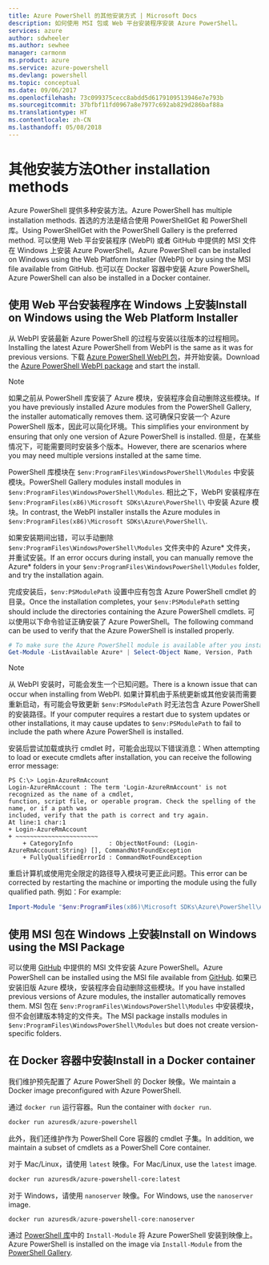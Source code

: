```yaml
---
title: Azure PowerShell 的其他安装方式 | Microsoft Docs
description: 如何使用 MSI 包或 Web 平台安装程序安装 Azure PowerShell。
services: azure
author: sdwheeler
ms.author: sewhee
manager: carmonm
ms.product: azure
ms.service: azure-powershell
ms.devlang: powershell
ms.topic: conceptual
ms.date: 09/06/2017
ms.openlocfilehash: 73c099375cecc8abdd5d6179109513946e7e793b
ms.sourcegitcommit: 37bfbf11fd0967a8e7977c692ab829d286baf88a
ms.translationtype: HT
ms.contentlocale: zh-CN
ms.lasthandoff: 05/08/2018
---
```

# <a name="other-installation-methods"></a><span data-ttu-id="5c0e7-103">其他安装方法</span><span class="sxs-lookup"><span data-stu-id="5c0e7-103">Other installation methods</span></span>

<span data-ttu-id="5c0e7-104">Azure PowerShell 提供多种安装方法。</span><span class="sxs-lookup"><span data-stu-id="5c0e7-104">Azure PowerShell has multiple installation methods.</span></span> <span data-ttu-id="5c0e7-105">首选的方法是结合使用 PowerShellGet 和 PowerShell 库。</span><span class="sxs-lookup"><span data-stu-id="5c0e7-105">Using PowerShellGet with the PowerShell Gallery is the preferred method.</span></span> <span data-ttu-id="5c0e7-106">可以使用 Web 平台安装程序 (WebPI) 或者 GitHub 中提供的 MSI 文件在 Windows 上安装 Azure PowerShell。</span><span class="sxs-lookup"><span data-stu-id="5c0e7-106">Azure PowerShell can be installed on Windows using the Web Platform Installer (WebPI) or by using the MSI file available from GitHub.</span></span> <span data-ttu-id="5c0e7-107">也可以在 Docker 容器中安装 Azure PowerShell。</span><span class="sxs-lookup"><span data-stu-id="5c0e7-107">Azure PowerShell can also be installed in a Docker container.</span></span>

## <a name="install-on-windows-using-the-web-platform-installer"></a><span data-ttu-id="5c0e7-108">使用 Web 平台安装程序在 Windows 上安装</span><span class="sxs-lookup"><span data-stu-id="5c0e7-108">Install on Windows using the Web Platform Installer</span></span>

<span data-ttu-id="5c0e7-109">从 WebPI 安装最新 Azure PowerShell 的过程与安装以往版本的过程相同。</span><span class="sxs-lookup"><span data-stu-id="5c0e7-109">Installing the latest Azure PowerShell from WebPI is the same as it was for previous versions.</span></span>
<span data-ttu-id="5c0e7-110">下载 [Azure PowerShell WebPI 包](http://aka.ms/webpi-azps)，并开始安装。</span><span class="sxs-lookup"><span data-stu-id="5c0e7-110">Download the [Azure PowerShell WebPI package](http://aka.ms/webpi-azps) and start the install.</span></span>

> [!NOTE]
> <span data-ttu-id="5c0e7-111">如果之前从 PowerShell 库安装了 Azure 模块，安装程序会自动删除这些模块。</span><span class="sxs-lookup"><span data-stu-id="5c0e7-111">If you have previously installed Azure modules from the PowerShell Gallery, the installer automatically removes them.</span></span> <span data-ttu-id="5c0e7-112">这可确保只安装一个 Azure PowerShell 版本，因此可以简化环境。</span><span class="sxs-lookup"><span data-stu-id="5c0e7-112">This simplifies your environment by ensuring that only one version of Azure PowerShell is installed.</span></span> <span data-ttu-id="5c0e7-113">但是，在某些情况下，可能需要同时安装多个版本。</span><span class="sxs-lookup"><span data-stu-id="5c0e7-113">However, there are scenarios where you may need multiple versions installed at the same time.</span></span>
>
> <span data-ttu-id="5c0e7-114">PowerShell 库模块在 `$env:ProgramFiles\WindowsPowerShell\Modules` 中安装模块。</span><span class="sxs-lookup"><span data-stu-id="5c0e7-114">PowerShell Gallery modules install modules in `$env:ProgramFiles\WindowsPowerShell\Modules`.</span></span> <span data-ttu-id="5c0e7-115">相比之下，WebPI 安装程序在 `$env:ProgramFiles(x86)\Microsoft SDKs\Azure\PowerShell\` 中安装 Azure 模块。</span><span class="sxs-lookup"><span data-stu-id="5c0e7-115">In contrast, the WebPI installer installs the Azure modules in `$env:ProgramFiles(x86)\Microsoft SDKs\Azure\PowerShell\`.</span></span>
>
> <span data-ttu-id="5c0e7-116">如果安装期间出错，可以手动删除 `$env:ProgramFiles\WindowsPowerShell\Modules` 文件夹中的 Azure\* 文件夹，并重试安装。</span><span class="sxs-lookup"><span data-stu-id="5c0e7-116">If an error occurs during install, you can manually remove the Azure\* folders in your `$env:ProgramFiles\WindowsPowerShell\Modules` folder, and try the installation again.</span></span>

<span data-ttu-id="5c0e7-117">完成安装后，`$env:PSModulePath` 设置中应有包含 Azure PowerShell cmdlet 的目录。</span><span class="sxs-lookup"><span data-stu-id="5c0e7-117">Once the installation completes, your `$env:PSModulePath` setting should include the directories containing the Azure PowerShell cmdlets.</span></span> <span data-ttu-id="5c0e7-118">可以使用以下命令验证正确安装了 Azure PowerShell。</span><span class="sxs-lookup"><span data-stu-id="5c0e7-118">The following command can be used to verify that the Azure PowerShell is installed properly.</span></span>

```powershell
# To make sure the Azure PowerShell module is available after you install
Get-Module -ListAvailable Azure* | Select-Object Name, Version, Path
```

> [!NOTE]
> <span data-ttu-id="5c0e7-119">从 WebPI 安装时，可能会发生一个已知问题。</span><span class="sxs-lookup"><span data-stu-id="5c0e7-119">There is a known issue that can occur when installing from WebPI.</span></span> <span data-ttu-id="5c0e7-120">如果计算机由于系统更新或其他安装而需要重新启动，有可能会导致更新 `$env:PSModulePath` 时无法包含 Azure PowerShell 的安装路径。</span><span class="sxs-lookup"><span data-stu-id="5c0e7-120">If your computer requires a restart due to system updates or other installations, it may cause updates to `$env:PSModulePath` to fail to include the path where Azure PowerShell is installed.</span></span>

<span data-ttu-id="5c0e7-121">安装后尝试加载或执行 cmdlet 时，可能会出现以下错误消息：</span><span class="sxs-lookup"><span data-stu-id="5c0e7-121">When attempting to load or execute cmdlets after installation, you can receive the following error message:</span></span>

```
PS C:\> Login-AzureRmAccount
Login-AzureRmAccount : The term 'Login-AzureRmAccount' is not recognized as the name of a cmdlet,
function, script file, or operable program. Check the spelling of the name, or if a path was
included, verify that the path is correct and try again.
At line:1 char:1
+ Login-AzureRmAccount
+ ~~~~~~~~~~~~~~~~~~~~~~~
    + CategoryInfo          : ObjectNotFound: (Login-AzureRmAccount:String) [], CommandNotFoundException
    + FullyQualifiedErrorId : CommandNotFoundException
```

<span data-ttu-id="5c0e7-122">重启计算机或使用完全限定的路径导入模块可更正此问题。</span><span class="sxs-lookup"><span data-stu-id="5c0e7-122">This error can be corrected by restarting the machine or importing the module using the fully qualified path.</span></span> <span data-ttu-id="5c0e7-123">例如：</span><span class="sxs-lookup"><span data-stu-id="5c0e7-123">For example:</span></span>

```powershell
Import-Module "$env:ProgramFiles(x86)\Microsoft SDKs\Azure\PowerShell\AzureRM.psd1"
```

## <a name="install-on-windows-using-the-msi-package"></a><span data-ttu-id="5c0e7-124">使用 MSI 包在 Windows 上安装</span><span class="sxs-lookup"><span data-stu-id="5c0e7-124">Install on Windows using the MSI Package</span></span>

<span data-ttu-id="5c0e7-125">可以使用 [GitHub](https://github.com/Azure/azure-powershell/releases/latest) 中提供的 MSI 文件安装 Azure PowerShell。</span><span class="sxs-lookup"><span data-stu-id="5c0e7-125">Azure PowerShell can be installed using the MSI file available from [GitHub](https://github.com/Azure/azure-powershell/releases/latest).</span></span> <span data-ttu-id="5c0e7-126">如果已安装旧版 Azure 模块，安装程序会自动删除这些模块。</span><span class="sxs-lookup"><span data-stu-id="5c0e7-126">If you have installed previous versions of Azure modules, the installer automatically removes them.</span></span> <span data-ttu-id="5c0e7-127">MSI 包在 `$env:ProgramFiles\WindowsPowerShell\Modules` 中安装模块，但不会创建版本特定的文件夹。</span><span class="sxs-lookup"><span data-stu-id="5c0e7-127">The MSI package installs modules in `$env:ProgramFiles\WindowsPowerShell\Modules` but does not create version-specific folders.</span></span>

## <a name="install-in-a-docker-container"></a><span data-ttu-id="5c0e7-128">在 Docker 容器中安装</span><span class="sxs-lookup"><span data-stu-id="5c0e7-128">Install in a Docker container</span></span>

<span data-ttu-id="5c0e7-129">我们维护预先配置了 Azure PowerShell 的 Docker 映像。</span><span class="sxs-lookup"><span data-stu-id="5c0e7-129">We maintain a Docker image preconfigured with Azure PowerShell.</span></span>

<span data-ttu-id="5c0e7-130">通过 `docker run` 运行容器。</span><span class="sxs-lookup"><span data-stu-id="5c0e7-130">Run the container with `docker run`.</span></span>

```powershell
docker run azuresdk/azure-powershell
```

<span data-ttu-id="5c0e7-131">此外，我们还维护作为 PowerShell Core 容器的 cmdlet 子集。</span><span class="sxs-lookup"><span data-stu-id="5c0e7-131">In addition, we maintain a subset of cmdlets as a PowerShell Core container.</span></span>

<span data-ttu-id="5c0e7-132">对于 Mac/Linux，请使用 `latest` 映像。</span><span class="sxs-lookup"><span data-stu-id="5c0e7-132">For Mac/Linux, use the `latest` image.</span></span>

```bash
docker run azuresdk/azure-powershell-core:latest
```

<span data-ttu-id="5c0e7-133">对于 Windows，请使用 `nanoserver` 映像。</span><span class="sxs-lookup"><span data-stu-id="5c0e7-133">For Windows, use the `nanoserver` image.</span></span>

```powershell
docker run azuresdk/azure-powershell-core:nanoserver
```

<span data-ttu-id="5c0e7-134">通过 [PowerShell 库](https://www.powershellgallery.com/)中的 `Install-Module` 将 Azure PowerShell 安装到映像上。</span><span class="sxs-lookup"><span data-stu-id="5c0e7-134">Azure PowerShell is installed on the image via `Install-Module` from the [PowerShell Gallery](https://www.powershellgallery.com/).</span></span>
